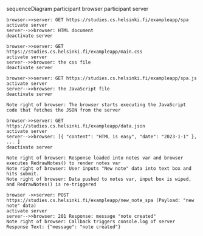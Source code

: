 
sequenceDiagram
    participant browser
    participant server

    browser->>server: GET https://studies.cs.helsinki.fi/exampleapp/spa
    activate server
    server-->>browser: HTML document
    deactivate server

    browser->>server: GET https://studies.cs.helsinki.fi/exampleapp/main.css
    activate server
    server-->>browser: the css file
    deactivate server

    browser->>server: GET https://studies.cs.helsinki.fi/exampleapp/spa.js
    activate server
    server-->>browser: the JavaScript file
    deactivate server

    Note right of browser: The browser starts executing the JavaScript code that fetches the JSON from the server

    browser->>server: GET https://studies.cs.helsinki.fi/exampleapp/data.json
    activate server
    server-->>browser: [{ "content": "HTML is easy", "date": "2023-1-1" }, ... ]
    deactivate server

    Note right of browser: Response loaded into notes var and browser executes RedrawNotes() to render notes var
    Note right of browser: User inputs "New note" data into text box and hits submit.
    Note right of browser: Data pushed to notes var, input box is wiped, and RedrawNotes() is re-triggered

    browser ->>server: POST https://studies.cs.helsinki.fi/exampleapp/new_note_spa (Payload: "new note" data)
    activate server
    server-->>browser: 201 Response: message "note created"
    Note right of browser: Callback triggers console.log of server Response Text: {"message": "note created"}
